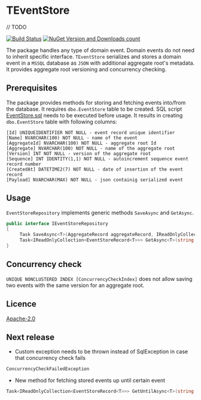 # TEventStore
// TODO

[![Build Status](https://travis-ci.org/nusreta/TEventStore.svg?branch=main)](https://travis-ci.org/nusreta/TEventStore) [![NuGet Version and Downloads count](https://buildstats.info/nuget/TEventStore)](https://www.nuget.org/packages/TEventStore)


The package handles any type of domain event. Domain events do not need to inherit specific interface. 
```TEventStore``` serializes and stores a domain event in a ```MSSQL``` database as ```JSON``` with additional aggregate root's metadata.
It provides aggregate root versioning and concurrency checking.

## Prerequisites

The package provides methods for storing and fetching events into/from the database.
It requires ```dbo.EventStore``` table to be created. SQL script [EventStore.sql](https://github.com/nusreta/TEventStore/blob/main/EventStore.sql) needs to be executed before usage.
It results in creating ```dbo.EventStore``` table with following columns:

	[Id] UNIQUEIDENTIFIER NOT NULL - event record unique identifier
	[Name] NVARCHAR(100) NOT NULL - name of the event
	[AggregateId] NVARCHAR(100) NOT NULL - aggregate root Id
	[Aggregate] NVARCHAR(100) NOT NULL - name of the aggregate root
	[Version] INT NOT NULL - version of the aggregate root
	[Sequence] INT IDENTITY(1,1) NOT NULL - autoincrement sequence event record number
	[CreatedAt] DATETIME2(7) NOT NULL - date of insertion of the event record
	[Payload] NVARCHAR(MAX) NOT NULL - json containig serialized event


## Usage

```EventStoreRepository``` implements generic methods ```SaveAsync``` and ```GetAsync```.

```csharp
public interface IEventStoreRepository
{
     Task SaveAsync<T>(AggregateRecord aggregateRecord, IReadOnlyCollection<EventRecord<T>> eventRecords);
     Task<IReadOnlyCollection<EventStoreRecord<T>>> GetAsync<T>(string aggregateId);
}
```

## Concurrency check

```UNIQUE NONCLUSTERED INDEX [ConcurrencyCheckIndex]``` does not allow saving two events with the same version for an aggregate root.

## Licence

[Apache-2.0](https://choosealicense.com/licenses/apache-2.0/)

## Next release

- Custom exception needs to be thrown instead of SqlException in case that concurrency check fails
```csharp
ConcurrencyCheckFailedException
```

- New method for fetching stored events up until certain event
```csharp
Task<IReadOnlyCollection<EventStoreRecord<T>>> GetUntilAsync<T>(string aggregateId, Guid id);
```

